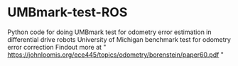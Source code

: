 # UMBmark-test-ROS
Python code for doing UMBmark test for odometry error estimation in differential drive robots
University of Michigan benchmark test for odometry error correction
Findout more at " https://johnloomis.org/ece445/topics/odometry/borenstein/paper60.pdf "
